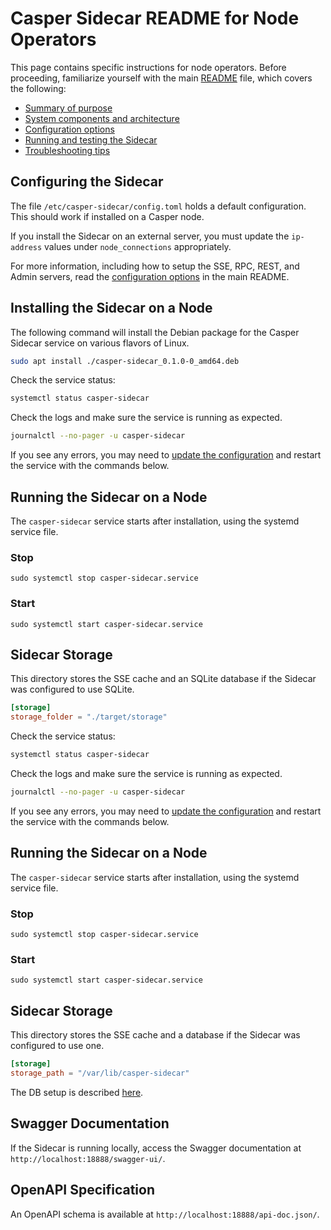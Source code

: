 # Casper Sidecar README for Node Operators

This page contains specific instructions for node operators. Before proceeding, familiarize yourself with the main [README](../README.md) file, which covers the following:

- [Summary of purpose](../README.md#summary-of-purpose)
- [System components and architecture](../README.md#system-components-and-architecture)
- [Configuration options](../README.md#configuring-the-sidecar)
- [Running and testing the Sidecar](../README.md#running-and-testing-the-sidecar)
- [Troubleshooting tips](../README.md#troubleshooting-tips)

## Configuring the Sidecar

The file `/etc/casper-sidecar/config.toml` holds a default configuration. This should work if installed on a Casper node.

If you install the Sidecar on an external server, you must update the `ip-address` values under `node_connections` appropriately.

For more information, including how to setup the SSE, RPC, REST, and Admin servers, read the [configuration options](../README.md#configuring-the-sidecar) in the main README.

## Installing the Sidecar on a Node

The following command will install the Debian package for the Casper Sidecar service on various flavors of Linux.

<!-- TODO Once the package is published, update the command below with the new link to the *.deb package. The link below assumes a package available locally. -->

```bash
sudo apt install ./casper-sidecar_0.1.0-0_amd64.deb
```

Check the service status:

```bash
systemctl status casper-sidecar
```

Check the logs and make sure the service is running as expected.

```bash
journalctl --no-pager -u casper-sidecar
```

If you see any errors, you may need to [update the configuration](#configuring-the-service) and restart the service with the commands below.

## Running the Sidecar on a Node

The `casper-sidecar` service starts after installation, using the systemd service file.

### Stop

`sudo systemctl stop casper-sidecar.service`

### Start

`sudo systemctl start casper-sidecar.service`

## Sidecar Storage

This directory stores the SSE cache and an SQLite database if the Sidecar was configured to use SQLite.

```toml
[storage]
storage_folder = "./target/storage"
```

Check the service status:

```bash
systemctl status casper-sidecar
```

Check the logs and make sure the service is running as expected.

```bash
journalctl --no-pager -u casper-sidecar
```

If you see any errors, you may need to [update the configuration](#configuring-the-service) and restart the service with the commands below.

## Running the Sidecar on a Node

The `casper-sidecar` service starts after installation, using the systemd service file.

### Stop

`sudo systemctl stop casper-sidecar.service`

### Start

`sudo systemctl start casper-sidecar.service`

## Sidecar Storage

This directory stores the SSE cache and a database if the Sidecar was configured to use one.

```toml
[storage]
storage_path = "/var/lib/casper-sidecar"
```

The DB setup is described [here](../README#database-connectivity-setup).

## Swagger Documentation

If the Sidecar is running locally, access the Swagger documentation at `http://localhost:18888/swagger-ui/`.

## OpenAPI Specification

An OpenAPI schema is available at `http://localhost:18888/api-doc.json/`.
